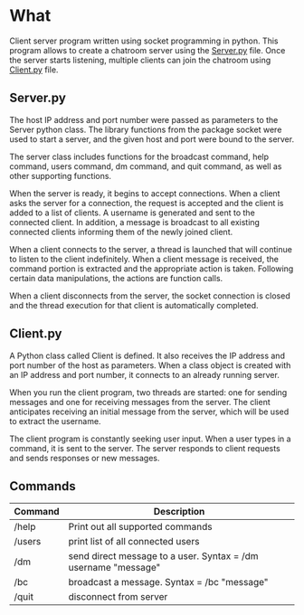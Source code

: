 # What

Client server program written using socket programming in python. This program allows to create a chatroom server using
the [Server.py](Server.py) file. Once the server starts listening, multiple clients can join the chatroom using
[Client.py](Client.py) file.

## Server.py

The host IP address and port number were passed as parameters to the Server python class. The library functions from the
package socket were used to start a server, and the given host and port were bound to the server.

The server class includes functions for the broadcast command, help command, users command, dm command, and quit
command, as well as other supporting functions.

When the server is ready, it begins to accept connections. When a client asks the server for a connection, the request
is accepted and the client is added to a list of clients. A username is generated and sent to the connected client. In
addition, a message is broadcast to all existing connected clients informing them of the newly joined client.

When a client connects to the server, a thread is launched that will continue to listen to the client indefinitely. When
a client message is received, the command portion is extracted and the appropriate action is taken. Following certain
data manipulations, the actions are function calls.

When a client disconnects from the server, the socket connection is closed and the thread execution for that client is
automatically completed.

## Client.py

A Python class called Client is defined. It also receives the IP address and port number of the host as parameters. When
a class object is created with an IP address and port number, it connects to an already running server.

When you run the client program, two threads are started: one for sending messages and one for receiving messages from
the server. The client anticipates receiving an initial message from the server, which will be used to extract the
username.

The client program is constantly seeking user input. When a user types in a command, it is sent to the server. The
server responds to client requests and sends responses or new messages.

## Commands

| Command      | Description                                                     |
| ------------ | --------------------------------------------------------------- |
| /help        | Print out all supported commands                                |
| /users       | print list of all connected users                               |
| /dm          | send direct message to a user. Syntax = /dm username "message"  |
| /bc          | broadcast a message. Syntax = /bc "message"                     |
| /quit        | disconnect from server                                          |